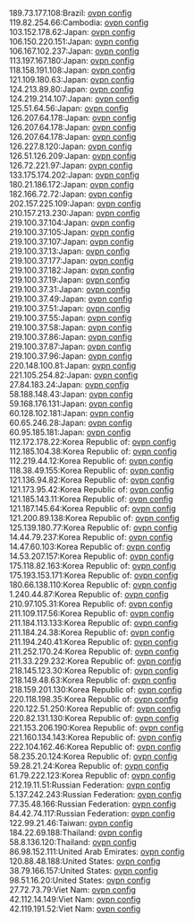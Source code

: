 189.73.177.108:Brazil: [ovpn config](vpn/189_73_177_108.ovpn)  
119.82.254.66:Cambodia: [ovpn config](vpn/119_82_254_66.ovpn)  
103.152.178.62:Japan: [ovpn config](vpn/103_152_178_62.ovpn)  
106.150.220.151:Japan: [ovpn config](vpn/106_150_220_151.ovpn)  
106.167.102.237:Japan: [ovpn config](vpn/106_167_102_237.ovpn)  
113.197.167.180:Japan: [ovpn config](vpn/113_197_167_180.ovpn)  
118.158.191.108:Japan: [ovpn config](vpn/118_158_191_108.ovpn)  
121.109.180.63:Japan: [ovpn config](vpn/121_109_180_63.ovpn)  
124.213.89.80:Japan: [ovpn config](vpn/124_213_89_80.ovpn)  
124.219.214.107:Japan: [ovpn config](vpn/124_219_214_107.ovpn)  
125.51.64.56:Japan: [ovpn config](vpn/125_51_64_56.ovpn)  
126.207.64.178:Japan: [ovpn config](vpn/126_207_64_178.ovpn)  
126.207.64.178:Japan: [ovpn config](vpn/126_207_64_178.ovpn)  
126.207.64.178:Japan: [ovpn config](vpn/126_207_64_178.ovpn)  
126.227.8.120:Japan: [ovpn config](vpn/126_227_8_120.ovpn)  
126.51.126.209:Japan: [ovpn config](vpn/126_51_126_209.ovpn)  
126.72.221.97:Japan: [ovpn config](vpn/126_72_221_97.ovpn)  
133.175.174.202:Japan: [ovpn config](vpn/133_175_174_202.ovpn)  
180.21.186.172:Japan: [ovpn config](vpn/180_21_186_172.ovpn)  
182.166.72.72:Japan: [ovpn config](vpn/182_166_72_72.ovpn)  
202.157.225.109:Japan: [ovpn config](vpn/202_157_225_109.ovpn)  
210.157.213.230:Japan: [ovpn config](vpn/210_157_213_230.ovpn)  
219.100.37.104:Japan: [ovpn config](vpn/219_100_37_104.ovpn)  
219.100.37.105:Japan: [ovpn config](vpn/219_100_37_105.ovpn)  
219.100.37.107:Japan: [ovpn config](vpn/219_100_37_107.ovpn)  
219.100.37.13:Japan: [ovpn config](vpn/219_100_37_13.ovpn)  
219.100.37.177:Japan: [ovpn config](vpn/219_100_37_177.ovpn)  
219.100.37.182:Japan: [ovpn config](vpn/219_100_37_182.ovpn)  
219.100.37.19:Japan: [ovpn config](vpn/219_100_37_19.ovpn)  
219.100.37.31:Japan: [ovpn config](vpn/219_100_37_31.ovpn)  
219.100.37.49:Japan: [ovpn config](vpn/219_100_37_49.ovpn)  
219.100.37.51:Japan: [ovpn config](vpn/219_100_37_51.ovpn)  
219.100.37.55:Japan: [ovpn config](vpn/219_100_37_55.ovpn)  
219.100.37.58:Japan: [ovpn config](vpn/219_100_37_58.ovpn)  
219.100.37.86:Japan: [ovpn config](vpn/219_100_37_86.ovpn)  
219.100.37.87:Japan: [ovpn config](vpn/219_100_37_87.ovpn)  
219.100.37.96:Japan: [ovpn config](vpn/219_100_37_96.ovpn)  
220.148.100.81:Japan: [ovpn config](vpn/220_148_100_81.ovpn)  
221.105.254.82:Japan: [ovpn config](vpn/221_105_254_82.ovpn)  
27.84.183.24:Japan: [ovpn config](vpn/27_84_183_24.ovpn)  
58.188.148.43:Japan: [ovpn config](vpn/58_188_148_43.ovpn)  
59.168.176.131:Japan: [ovpn config](vpn/59_168_176_131.ovpn)  
60.128.102.181:Japan: [ovpn config](vpn/60_128_102_181.ovpn)  
60.65.246.28:Japan: [ovpn config](vpn/60_65_246_28.ovpn)  
60.95.185.181:Japan: [ovpn config](vpn/60_95_185_181.ovpn)  
112.172.178.22:Korea Republic of: [ovpn config](vpn/112_172_178_22.ovpn)  
112.185.104.38:Korea Republic of: [ovpn config](vpn/112_185_104_38.ovpn)  
112.219.44.12:Korea Republic of: [ovpn config](vpn/112_219_44_12.ovpn)  
118.38.49.155:Korea Republic of: [ovpn config](vpn/118_38_49_155.ovpn)  
121.136.94.82:Korea Republic of: [ovpn config](vpn/121_136_94_82.ovpn)  
121.173.95.42:Korea Republic of: [ovpn config](vpn/121_173_95_42.ovpn)  
121.185.143.11:Korea Republic of: [ovpn config](vpn/121_185_143_11.ovpn)  
121.187.145.64:Korea Republic of: [ovpn config](vpn/121_187_145_64.ovpn)  
121.200.89.138:Korea Republic of: [ovpn config](vpn/121_200_89_138.ovpn)  
125.139.180.77:Korea Republic of: [ovpn config](vpn/125_139_180_77.ovpn)  
14.44.79.237:Korea Republic of: [ovpn config](vpn/14_44_79_237.ovpn)  
14.47.60.103:Korea Republic of: [ovpn config](vpn/14_47_60_103.ovpn)  
14.53.207.157:Korea Republic of: [ovpn config](vpn/14_53_207_157.ovpn)  
175.118.82.163:Korea Republic of: [ovpn config](vpn/175_118_82_163.ovpn)  
175.193.153.171:Korea Republic of: [ovpn config](vpn/175_193_153_171.ovpn)  
180.66.138.110:Korea Republic of: [ovpn config](vpn/180_66_138_110.ovpn)  
1.240.44.87:Korea Republic of: [ovpn config](vpn/1_240_44_87.ovpn)  
210.97.105.31:Korea Republic of: [ovpn config](vpn/210_97_105_31.ovpn)  
211.109.117.56:Korea Republic of: [ovpn config](vpn/211_109_117_56.ovpn)  
211.184.113.133:Korea Republic of: [ovpn config](vpn/211_184_113_133.ovpn)  
211.184.24.38:Korea Republic of: [ovpn config](vpn/211_184_24_38.ovpn)  
211.194.240.41:Korea Republic of: [ovpn config](vpn/211_194_240_41.ovpn)  
211.252.170.24:Korea Republic of: [ovpn config](vpn/211_252_170_24.ovpn)  
211.33.229.232:Korea Republic of: [ovpn config](vpn/211_33_229_232.ovpn)  
218.145.123.30:Korea Republic of: [ovpn config](vpn/218_145_123_30.ovpn)  
218.149.48.63:Korea Republic of: [ovpn config](vpn/218_149_48_63.ovpn)  
218.159.201.130:Korea Republic of: [ovpn config](vpn/218_159_201_130.ovpn)  
220.118.198.35:Korea Republic of: [ovpn config](vpn/220_118_198_35.ovpn)  
220.122.51.250:Korea Republic of: [ovpn config](vpn/220_122_51_250.ovpn)  
220.82.131.130:Korea Republic of: [ovpn config](vpn/220_82_131_130.ovpn)  
221.153.206.190:Korea Republic of: [ovpn config](vpn/221_153_206_190.ovpn)  
221.160.134.143:Korea Republic of: [ovpn config](vpn/221_160_134_143.ovpn)  
222.104.162.46:Korea Republic of: [ovpn config](vpn/222_104_162_46.ovpn)  
58.235.20.124:Korea Republic of: [ovpn config](vpn/58_235_20_124.ovpn)  
59.28.21.24:Korea Republic of: [ovpn config](vpn/59_28_21_24.ovpn)  
61.79.222.123:Korea Republic of: [ovpn config](vpn/61_79_222_123.ovpn)  
212.19.11.51:Russian Federation: [ovpn config](vpn/212_19_11_51.ovpn)  
5.137.242.243:Russian Federation: [ovpn config](vpn/5_137_242_243.ovpn)  
77.35.48.166:Russian Federation: [ovpn config](vpn/77_35_48_166.ovpn)  
84.42.74.117:Russian Federation: [ovpn config](vpn/84_42_74_117.ovpn)  
122.99.21.46:Taiwan: [ovpn config](vpn/122_99_21_46.ovpn)  
184.22.69.188:Thailand: [ovpn config](vpn/184_22_69_188.ovpn)  
58.8.136.120:Thailand: [ovpn config](vpn/58_8_136_120.ovpn)  
86.98.152.111:United Arab Emirates: [ovpn config](vpn/86_98_152_111.ovpn)  
120.88.48.188:United States: [ovpn config](vpn/120_88_48_188.ovpn)  
38.79.166.157:United States: [ovpn config](vpn/38_79_166_157.ovpn)  
98.51.16.20:United States: [ovpn config](vpn/98_51_16_20.ovpn)  
27.72.73.79:Viet Nam: [ovpn config](vpn/27_72_73_79.ovpn)  
42.112.14.149:Viet Nam: [ovpn config](vpn/42_112_14_149.ovpn)  
42.119.191.52:Viet Nam: [ovpn config](vpn/42_119_191_52.ovpn)  
